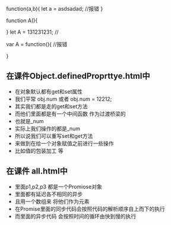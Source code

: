 
function(a,b){
    let a = asdsadad; //报错
}

function A(){ 

}
let A = 131231231; //

var A = function(){ //报错 

}

## 在课件Object.definedProprttye.html中 
 - 在对象默认都有get和set属性 
 - 我们平常 obj.num 或者 obj.num = 12212; 
 - 其实我们都是走的get和set方法 
 - 而他们里面都是有一个中间函数 作为过渡桥梁的 
 - 也就是_num 
 - 实际上我们操作的都是_num 
 - 所以说我们可以重写set和get方法 
 - 来做到在给一个对象赋值之前进行一些操作 
 - 比如值的包装加工 等
## 在课件 all.html中 
 - 里面p1,p2,p3 都是一个Promiose对象 
 - 里面都有延迟各不相同的异步 
 - 且用一个数组来 将他们作为元素 
 - 在Promise里面的同步代码会按照代码的解析顺序自上而下的执行 
 - 而里面的异步代码 会按照时间的循环由快到慢的执行 